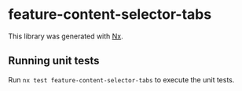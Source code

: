# feature-content-selector-tabs

This library was generated with [Nx](https://nx.dev).

## Running unit tests

Run `nx test feature-content-selector-tabs` to execute the unit tests.
